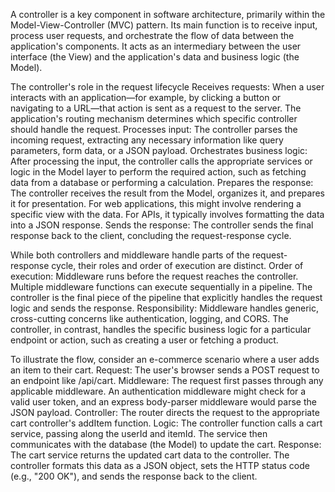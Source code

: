 A controller is a key component in software architecture, primarily within the Model-View-Controller (MVC) pattern. Its main function is to receive input, process user requests, and orchestrate the flow of data between the application's components. It acts as an intermediary between the user interface (the View) and the application's data and business logic (the Model).

The controller's role in the request lifecycle
Receives requests: When a user interacts with an application—for example, by clicking a button or navigating to a URL—that action is sent as a request to the server. The application's routing mechanism determines which specific controller should handle the request.
Processes input: The controller parses the incoming request, extracting any necessary information like query parameters, form data, or a JSON payload.
Orchestrates business logic: After processing the input, the controller calls the appropriate services or logic in the Model layer to perform the required action, such as fetching data from a database or performing a calculation.
Prepares the response: The controller receives the result from the Model, organizes it, and prepares it for presentation. For web applications, this might involve rendering a specific view with the data. For APIs, it typically involves formatting the data into a JSON response.
Sends the response: The controller sends the final response back to the client, concluding the request-response cycle. 

While both controllers and middleware handle parts of the request-response cycle, their roles and order of execution are distinct. 
Order of execution: Middleware runs before the request reaches the controller. Multiple middleware functions can execute sequentially in a pipeline. The controller is the final piece of the pipeline that explicitly handles the request logic and sends the response.
Responsibility: Middleware handles generic, cross-cutting concerns like authentication, logging, and CORS. The controller, in contrast, handles the specific business logic for a particular endpoint or action, such as creating a user or fetching a product.

To illustrate the flow, consider an e-commerce scenario where a user adds an item to their cart. 
Request: The user's browser sends a POST request to an endpoint like /api/cart.
Middleware: The request first passes through any applicable middleware. An authentication middleware might check for a valid user token, and an express body-parser middleware would parse the JSON payload.
Controller: The router directs the request to the appropriate cart controller's addItem function.
Logic: The controller function calls a cart service, passing along the userId and itemId. The service then communicates with the database (the Model) to update the cart.
Response: The cart service returns the updated cart data to the controller. The controller formats this data as a JSON object, sets the HTTP status code (e.g., "200 OK"), and sends the response back to the client. 
